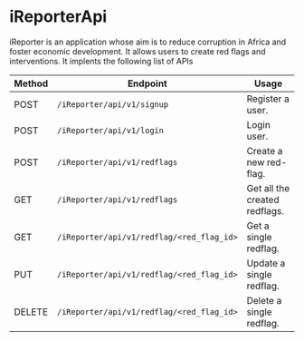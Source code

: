 # iReporterApi
iReporter is an application whose aim is to reduce corruption in Africa and foster economic development. It allows users to create red flags and interventions. It implents the following list of APIs

Method | Endpoint | Usage |
| ---- | ---- | --------------- |
|POST| `/iReporter/api/v1/signup` |  Register a user. |
|POST| `/iReporter/api/v1/login` | Login user.|
|POST| `/iReporter/api/v1/redflags` | Create a new red-flag. |
|GET| `/iReporter/api/v1/redflags` | Get all the created redflags. |
|GET| `/iReporter/api/v1/redflag/<red_flag_id>` | Get a single redflag. |
|PUT| `/iReporter/api/v1/redflag/<red_flag_id>` | Update a single redflag. |
|DELETE| `/iReporter/api/v1/redflag/<red_flag_id>` | Delete a single redflag. |

